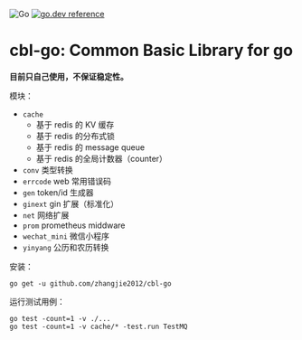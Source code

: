 ![Go](https://github.com/zhangjie2012/cbl-go/workflows/Go/badge.svg)
[![go.dev reference](https://img.shields.io/badge/go.dev-reference-007d9c?logo=go&logoColor=white&style=flat-square)](https://pkg.go.dev/github.com/zhangjie2012/cbl-go)


# cbl-go: Common Basic Library for go

__目前只自己使用，不保证稳定性。__

模块：

- `cache`
  + 基于 redis 的 KV 缓存
  + 基于 redis 的分布式锁
  + 基于 redis 的 message queue
  + 基于 redis 的全局计数器（counter）
- `conv` 类型转换
- `errcode` web 常用错误码
- `gen` token/id 生成器
- `ginext` gin 扩展（标准化）
- `net` 网络扩展
- `prom` prometheus middware
- `wechat_mini` 微信小程序
- `yinyang` 公历和农历转换

安装：

``` shell
go get -u github.com/zhangjie2012/cbl-go
```

运行测试用例：

``` shell
go test -count=1 -v ./...
go test -count=1 -v cache/* -test.run TestMQ
```
